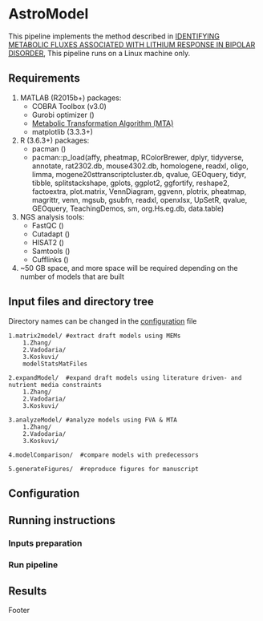# AstroModel
This pipeline implements the method described in 
[IDENTIFYING METABOLIC FLUXES ASSOCIATED WITH LITHIUM RESPONSE IN BIPOLAR DISORDER](https://gbds2022.com/wp-content/uploads/2022/10/3.-Identifying-Metabolic_Anirudh-S.-Chellappa-Abstract_GBDS_2022.pdf),
This pipeline runs on a Linux machine only.

## Requirements
1. MATLAB (R2015b+) packages:
   * COBRA Toolbox (v3.0)
   * Gurobi optimizer ()
   * [Metabolic Transformation Algorithm (MTA)](https://github.com/ImNotaGit/MTA)
   * matplotlib (3.3.3+)
2. R (3.6.3+) packages:
   * pacman ()
   * pacman::p_load(affy, pheatmap, RColorBrewer, dplyr, tidyverse, annotate, rat2302.db, mouse4302.db, homologene, 
							readxl, oligo, limma, mogene20sttranscriptcluster.db, qvalue, GEOquery, tidyr, tibble, splitstackshape, gplots, 
							ggplot2, ggfortify, reshape2, factoextra, plot.matrix, VennDiagram, ggvenn, plotrix, pheatmap, magrittr, venn, 
							mgsub, gsubfn, readxl, openxlsx, UpSetR, qvalue, GEOquery, TeachingDemos, sm, org.Hs.eg.db, data.table)
4. NGS analysis tools: 
   * FastQC ()
   * Cutadapt ()
   * HISAT2 ()
   * Samtools ()
   * Cufflinks ()   
5. ~50 GB space, and more space will be required depending on the number of models that are built

## Input files and directory tree
Directory names can be changed in the [configuration](#configuration) file
```
1.matrix2model/	#extract draft models using MEMs 
    1.Zhang/
    2.Vadodaria/
    3.Koskuvi/
	modelStatsMatFiles

2.expandModel/	#expand draft models using literature driven- and nutrient media constraints  
    1.Zhang/
    2.Vadodaria/
    3.Koskuvi/

3.analyzeModel/	#analyze models using FVA & MTA  
    1.Zhang/
    2.Vadodaria/
    3.Koskuvi/

4.modelComparison/	#compare models with predecessors  

5.generateFigures/	#reproduce figures for manuscript  

```

## Configuration

## Running instructions

### Inputs preparation

### Run pipeline

## Results

Footer
